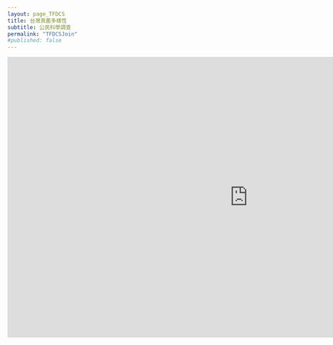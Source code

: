 ```yaml
---
layout: page_TFDCS
title: 台灣真菌多樣性
subtitle: 公民科學調查
permalink: "TFDCSJoin"
#published: false
---
```

<p align="center">
  <iframe width="1080" height="630" src="https://www.youtube.com/embed/ki4eo8N8Ptc" frameborder="0" allow="autoplay; encrypted-media" allowfullscreen></iframe>
</p>
